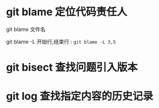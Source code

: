 # git blame 定位代码责任人

git blame 文件名

git blame -L 开始行,结束行 :
`git blame -L 3,5`

# git bisect 查找问题引入版本

# git log 查找指定内容的历史记录